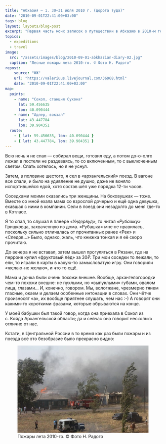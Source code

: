 ```yaml
---
title: "Абхазия — 1. 30–31 июля 2010 г. (дорога туда)"
date: "2010-09-01T22:41:00+03:00"
tags: blog
layout: layouts/blog-post
excerpt: "Первая часть моих записок о путешествии в Абхазию в 2010-м году и жизни нашей археологической экспедиции."
topics:
  - expeditions
  - travel
image:
  src: "/assets/images/blog/2010-09-01-abkhazian-diary-02.jpg"
  caption: "Лесные пожары лета 2010-го. © Фото Н. Радого"
repost:
    source: "ЖЖ"
    url: "https://valeriuus.livejournal.com/36968.html"
    date: "2010-09-01T22:41:00+03:00"
map:
  points:
    - name: "Сокол, станция Сухона"
      lat: 59.456635
      lon: 40.090444
    - name: "Адлер, вокзал"
      lat: 43.447784
      lon: 39.904351
  route:
    - { lat: 59.456635, lon: 40.090444 }
    - { lat: 43.447784, lon: 39.904351 }
---
```


Всю ночь я не спал — собирал вещи, готовил еду, а потом до-о-олго лежал в постели не раздеваясь, то со включенным, то с выключенным светом. Спать хотелось, но я не уснул.

Затем, в половине шестого, я сел в «архангельский» поезд. В вагоне все спали, и было на удивление не душно, даже не воняло испортившейся едой, хотя состав шёл уже порядка 12-ти часов.

Соседками моими оказались три женщины. На боковушках — тоже. Вместе со мной ехала мама со взрослой дочерью и ещё одна девушка, ехавшая с ними в компании. Сели в поезд они незадолго до меня где-то в Котласе.

Я то спал, то слушал в плеере <cite>«Ундервуд»</cite>, то читал <cite>«Рубашку»</cite> Гришковца, захваченную из дома. «Рубашка» мне не нравилась, поскольку сильно отличалась от прочитанных ранее «Рек» и «Следов…» Было, однако, жаль, что книжка тонкая и я её скоро прочитаю.

До вечера я не вставал, затем вышел прогуляться в Рязани, где на перроне купил «фруктовый лёд» за 30₽. Три мои соседки то лежали, то ели, то играли в карты в какую-то замысловатую игру. Они говорили «желаю-не желаю», и что то ещё.

Мама и дочка были очень похожи внешне. Вообще, архангелогородки чем-то похожи внешне: не пухлыми, но «выпуклыми» губами, овалом лица, глазами… И, конечно, говором. Мы, вологжане, чрезмерно тянем гласные, окаем и делаем особенные интонации в словах. Они чётче произносят «а», их вообще приятнее слушать, чем нас :-) А говорят они какими-то короткими фразами, которые обрываются на конце.

У моей бабушки был такой говор, когда она приехала в Сокол из с. Койда Архангельской области; да и сейчас она говорит несколько отлично от нас.

Кстати, в Центральной России в то время как раз были пожары и из поезда всё это безобразие было прекрасно видно:

<figure>
  <img src="/assets/images/blog/2010-09-01-abkhazian-diary-01.jpg" alt="Фото Н. Радого">
  <figcaption>Пожары лета 2010-го. © Фото Н. Радого</figcaption>
</figure>
